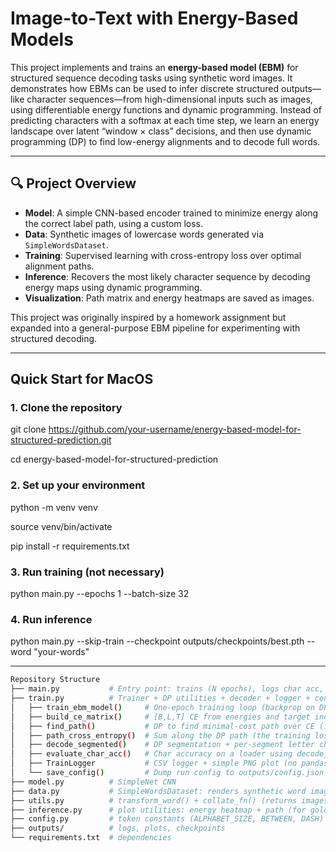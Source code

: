 # Image-to-Text with Energy-Based Models

This project implements and trains an **energy-based model (EBM)** for structured sequence decoding tasks using synthetic word images. It demonstrates how EBMs can be used to infer discrete structured outputs—like character sequences—from high-dimensional inputs such as images, using differentiable energy functions and dynamic programming. Instead of predicting characters with a softmax at each time step, we learn an energy landscape over latent “window × class” decisions, and then use dynamic programming (DP) to find low-energy alignments and to decode full words.

---

## 🔍 Project Overview

- **Model**: A simple CNN-based encoder trained to minimize energy along the correct label path, using a custom loss.
- **Data**: Synthetic images of lowercase words generated via `SimpleWordsDataset`.
- **Training**: Supervised learning with cross-entropy loss over optimal alignment paths.
- **Inference**: Recovers the most likely character sequence by decoding energy maps using dynamic programming.
- **Visualization**: Path matrix and energy heatmaps are saved as images.

This project was originally inspired by a homework assignment but expanded into a general-purpose EBM pipeline for experimenting with structured decoding.

---

## Quick Start for MacOS

### 1. Clone the repository
git clone https://github.com/your-username/energy-based-model-for-structured-prediction.git

cd energy-based-model-for-structured-prediction

### 2. Set up your environment
python -m venv venv

source venv/bin/activate

pip install -r requirements.txt

### 3. Run training (not necessary)
python main.py --epochs 1 --batch-size 32

### 4. Run inference
python main.py --skip-train --checkpoint outputs/checkpoints/best.pth --word "your-words"

---
```bash
Repository Structure
├── main.py           # Entry point: trains (N epochs), logs char acc, then decodes --word
├── train.py          # Trainer + DP utilities + decoder + logger + config snapshot
│   ├── train_ebm_model()     # One-epoch training loop (backprop on DP-aligned CE)
│   ├── build_ce_matrix()     # [B,L,T] CE from energies and target indices
│   ├── find_path()           # DP to find minimal-cost path over CE (free energy)
│   ├── path_cross_entropy()  # Sum along the DP path (the training loss)
│   ├── decode_segmented()    # DP segmentation + per-segment letter choice (inference)
│   ├── evaluate_char_acc()   # Char accuracy on a loader using decode_segmented
│   ├── TrainLogger           # CSV logger + simple PNG plot (no pandas dependency)
│   └── save_config()         # Dump run config to outputs/config.json
├── model.py          # SimpleNet CNN
├── data.py           # SimpleWordsDataset: renders synthetic word images
├── utils.py          # transform_word() + collate_fn() (returns images, targets, raw_texts)
├── inference.py      # plot utilities: energy heatmap + path (for gold targets)
├── config.py         # token constants (ALPHABET_SIZE, BETWEEN, DASH) + FONT_PATH
├── outputs/          # logs, plots, checkpoints
└── requirements.txt  # dependencies
```
